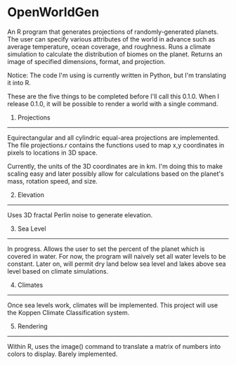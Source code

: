 OpenWorldGen
============

An R program that generates projections of randomly-generated planets. The user can specify various attributes of the world in advance such as average temperature, ocean coverage, and roughness. Runs a climate simulation to calculate the distribution of biomes on the planet. Returns an image of specified dimensions, format, and projection.

Notice:
The code I'm using is currently written in Python, but I'm translating it into R.


These are the five things to be completed before I'll call this 0.1.0. When I release 0.1.0, it will be possible to render a world with a single command.

1. Projections
--------------
Equirectangular and all cylindric equal-area projections are implemented. The file projections.r contains the functions used to map x,y coordinates in pixels to locations in 3D space.

Currently, the units of the 3D coordinates are in km. I'm doing this to make scaling easy and later possibly allow for calculations based on the planet's mass, rotation speed, and size.

2. Elevation
------------
Uses 3D fractal Perlin noise to generate elevation.

3. Sea Level
------------
In progress. Allows the user to set the percent of the planet which is covered in water. For now, the program will naively set all water levels to be constant. Later on, will permit dry land below sea level and lakes above sea level based on climate simulations.

4. Climates
-----------
Once sea levels work, climates will be implemented. This project will use the Koppen Climate Classification system.

5. Rendering
------------
Within R, uses the image() command to translate a matrix of numbers into colors to display. Barely implemented.
